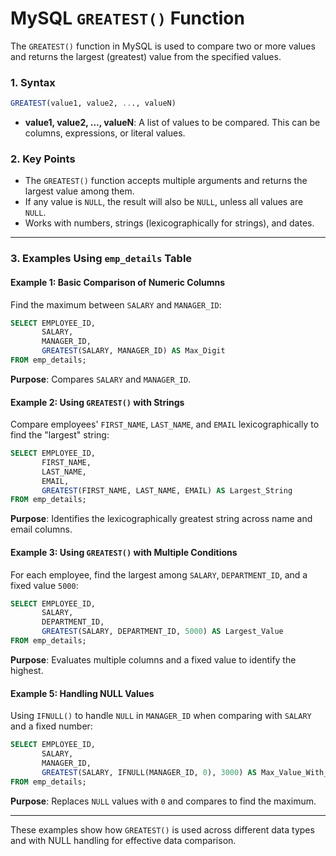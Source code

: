 
# MySQL `GREATEST()` Function

The `GREATEST()` function in MySQL is used to compare two or more values and returns the largest (greatest) value from the specified values.

### 1. Syntax

```sql
GREATEST(value1, value2, ..., valueN)
```

- **value1, value2, ..., valueN**: A list of values to be compared. This can be columns, expressions, or literal values.

### 2. Key Points

- The `GREATEST()` function accepts multiple arguments and returns the largest value among them.
- If any value is `NULL`, the result will also be `NULL`, unless all values are `NULL`.
- Works with numbers, strings (lexicographically for strings), and dates.

---

### 3. Examples Using `emp_details` Table


#### Example 1: Basic Comparison of Numeric Columns

Find the maximum between `SALARY` and `MANAGER_ID`:

```sql
SELECT EMPLOYEE_ID,
       SALARY,
       MANAGER_ID,
       GREATEST(SALARY, MANAGER_ID) AS Max_Digit
FROM emp_details;
```

**Purpose**: Compares `SALARY` and `MANAGER_ID`.

#### Example 2: Using `GREATEST()` with Strings

Compare employees' `FIRST_NAME`, `LAST_NAME`, and `EMAIL` lexicographically to find the "largest" string:

```sql
SELECT EMPLOYEE_ID,
       FIRST_NAME,
       LAST_NAME,
       EMAIL,
       GREATEST(FIRST_NAME, LAST_NAME, EMAIL) AS Largest_String
FROM emp_details;
```

**Purpose**: Identifies the lexicographically greatest string across name and email columns.


#### Example 3: Using `GREATEST()` with Multiple Conditions

For each employee, find the largest among `SALARY`, `DEPARTMENT_ID`, and a fixed value `5000`:

```sql
SELECT EMPLOYEE_ID,
       SALARY,
       DEPARTMENT_ID,
       GREATEST(SALARY, DEPARTMENT_ID, 5000) AS Largest_Value
FROM emp_details;
```

**Purpose**: Evaluates multiple columns and a fixed value to identify the highest.

#### Example 5: Handling NULL Values

Using `IFNULL()` to handle `NULL` in `MANAGER_ID` when comparing with `SALARY` and a fixed number:

```sql
SELECT EMPLOYEE_ID,
       SALARY,
       MANAGER_ID,
       GREATEST(SALARY, IFNULL(MANAGER_ID, 0), 3000) AS Max_Value_With_Nulls
FROM emp_details;
```

**Purpose**: Replaces `NULL` values with `0` and compares to find the maximum.

---

These examples show how `GREATEST()` is used across different data types and with NULL handling for effective data comparison.
